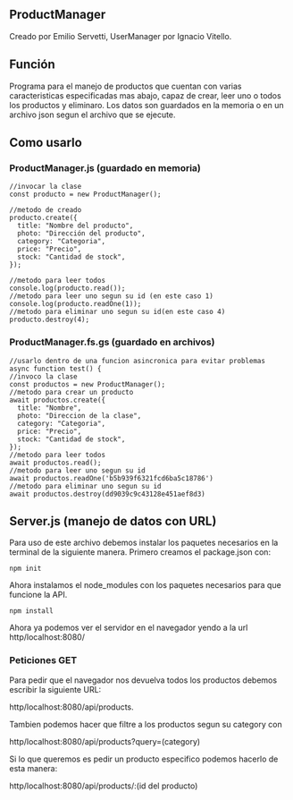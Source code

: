 ## ProductManager
Creado por Emilio Servetti, UserManager por Ignacio Vitello.
## Función
Programa para el manejo de productos que cuentan con varias caracteristicas especificadas mas abajo, capaz de crear, leer uno o todos los productos y eliminaro.
Los datos son guardados en la memoria o en un archivo json segun el archivo que se ejecute.
## Como usarlo
### ProductManager.js (guardado en memoria)
```
//invocar la clase
const producto = new ProductManager();

//metodo de creado
producto.create({
  title: "Nombre del producto",
  photo: "Dirección del producto",
  category: "Categoria",
  price: "Precio",
  stock: "Cantidad de stock",
});

//metodo para leer todos
console.log(producto.read());
//metodo para leer uno segun su id (en este caso 1)
console.log(producto.readOne(1));
//metodo para eliminar uno segun su id(en este caso 4)
producto.destroy(4);
```
### ProductManager.fs.gs (guardado en archivos)
```
//usarlo dentro de una funcion asincronica para evitar problemas
async function test() {
//invoco la clase
const productos = new ProductManager();
//metodo para crear un producto
await productos.create({
  title: "Nombre",
  photo: "Direccion de la clase",
  category: "Categoria",
  price: "Precio",
  stock: "Cantidad de stock",
});
//metodo para leer todos 
await productos.read();
//metodo para leer uno segun su id
await productos.readOne('b5b939f6321fcd6ba5c18786')
//metodo para eliminar uno segun su id
await productos.destroy(dd9039c9c43128e451aef8d3)

```

## Server.js (manejo de datos con URL)
Para uso de este archivo debemos instalar los paquetes necesarios en la terminal de la siguiente manera.
Primero creamos el package.json con:
```
npm init
```
Ahora instalamos el node_modules con los paquetes necesarios para que funcione la API.
```
npm install
```
Ahora ya podemos ver el servidor en el navegador yendo a la url http/localhost:8080/
### Peticiones GET
Para pedir que el navegador nos devuelva todos los productos debemos escribir la siguiente URL: 

http/localhost:8080/api/products.

Tambien podemos hacer que filtre a los productos segun su category con 

http/localhost:8080/api/products?query=(category)

Si lo que queremos es pedir un producto especifico podemos hacerlo de esta manera:

http/localhost:8080/api/products/:(id del producto)